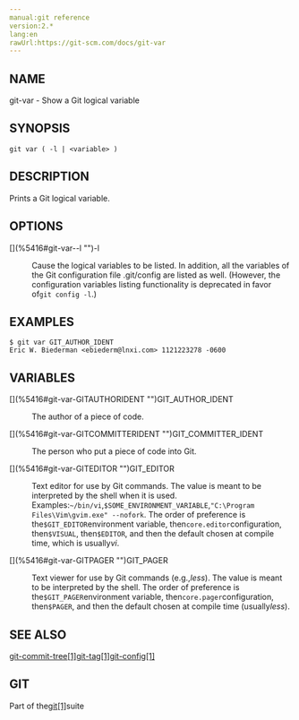 ```yaml
---
manual:git reference
version:2.*
lang:en
rawUrl:https://git-scm.com/docs/git-var
---
```



## [](%5416#_name "")NAME<a name="_name"></a>


git-var - Show a Git logical variable





## [](%5416#_synopsis "")SYNOPSIS<a name="_synopsis"></a>

```
git var ( -l | <variable> )
```




## [](%5416#_description "")DESCRIPTION<a name="_description"></a>


Prints a Git logical variable.





## [](%5416#_options "")OPTIONS<a name="_options"></a>
<dl><dt id='git-var--l'>[](%5416#git-var--l "")-l</dt><dd>

Cause the logical variables to be listed. In addition, all the variables of the Git configuration file .git/config are listed as well. (However, the configuration variables listing functionality is deprecated in favor of`git config -l`.)

</dd></dl>



## [](%5416#_examples "")EXAMPLES<a name="_examples"></a>

```
$ git var GIT_AUTHOR_IDENT
Eric W. Biederman <ebiederm@lnxi.com> 1121223278 -0600
```





## [](%5416#_variables "")VARIABLES<a name="_variables"></a>
<dl><dt id='git-var-GITAUTHORIDENT'>[](%5416#git-var-GITAUTHORIDENT "")GIT_AUTHOR_IDENT</dt><dd>

The author of a piece of code.

</dd><dt id='git-var-GITCOMMITTERIDENT'>[](%5416#git-var-GITCOMMITTERIDENT "")GIT_COMMITTER_IDENT</dt><dd>

The person who put a piece of code into Git.

</dd><dt id='git-var-GITEDITOR'>[](%5416#git-var-GITEDITOR "")GIT_EDITOR</dt><dd>

Text editor for use by Git commands. The value is meant to be interpreted by the shell when it is used. Examples:`~/bin/vi`,`$SOME_ENVIRONMENT_VARIABLE`,`"C:\Program Files\Vim\gvim.exe" --nofork`. The order of preference is the`$GIT_EDITOR`environment variable, then`core.editor`configuration, then`$VISUAL`, then`$EDITOR`, and then the default chosen at compile time, which is usually<em>vi</em>.

</dd><dt id='git-var-GITPAGER'>[](%5416#git-var-GITPAGER "")GIT_PAGER</dt><dd>

Text viewer for use by Git commands (e.g.,<em>less</em>). The value is meant to be interpreted by the shell. The order of preference is the`$GIT_PAGER`environment variable, then`core.pager`configuration, then`$PAGER`, and then the default chosen at compile time (usually<em>less</em>).

</dd></dl>



## [](%5416#_see_also "")SEE ALSO<a name="_see_also"></a>


[git-commit-tree[1]](%2310  "")[git-tag[1]](%2266  "")[git-config[1]](%2249  "")





## [](%5416#_git "")GIT<a name="_git"></a>


Part of the[git[1]](%2248  "")suite





